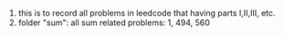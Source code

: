 1. this is to record all problems in leedcode that having parts I,II,III, etc.
2. folder "sum": all sum related problems: 1, 494, 560
